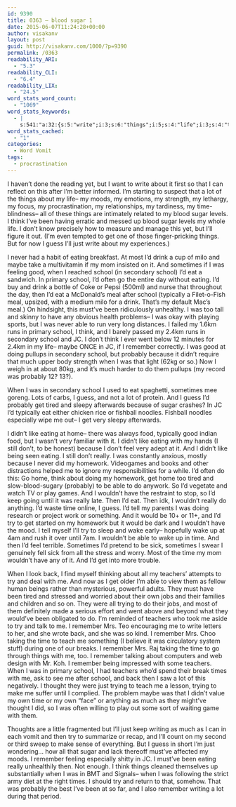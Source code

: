 ```yaml
---
id: 9390
title: 0363 – blood sugar 1
date: 2015-06-07T11:24:28+00:00
author: visakanv
layout: post
guid: http://visakanv.com/1000/?p=9390
permalink: /0363
readability_ARI:
  - "5.3"
readability_CLI:
  - "6.4"
readability_LIX:
  - "24.5"
word_stats_word_count:
  - "1069"
word_stats_keywords:
  - |
    s:541:"a:32:{s:5:"write";i:3;s:6:"things";i:5;s:4:"life";i:3;s:4:"time";i:7;s:5:"blood";i:3;s:5:"sugar";i:4;s:5:"think";i:5;s:4:"i'll";i:5;s:5:"guess";i:5;s:4:"just";i:4;s:6:"eating";i:6;s:5:"drink";i:3;s:5:"maybe";i:3;s:4:"good";i:3;s:6:"school";i:10;s:9:"secondary";i:4;s:7:"primary";i:3;s:4:"meal";i:3;s:9:"typically";i:3;s:7:"must've";i:3;s:4:"able";i:4;s:8:"remember";i:8;s:8:"probably";i:5;s:7:"because";i:4;s:5:"tired";i:3;s:4:"like";i:3;s:4:"home";i:3;s:6:"really";i:4;s:8:"homework";i:3;s:4:"wake";i:3;s:6:"trying";i:3;s:8:"teachers";i:3;}";
word_stats_cached:
  - "1"
categories:
  - Word Vomit
tags:
  - procrastination
---
```

I haven&#8217;t done the reading yet, but I want to write about it first so that I can reflect on this after I&#8217;m better informed. I&#8217;m starting to suspect that a lot of the things about my life– my moods, my emotions, my strength, my lethargy, my focus, my procrastination, my relationships, my tardiness, my time-blindness– all of these things are intimately related to my blood sugar levels. I think I&#8217;ve been having erratic and messed up blood sugar levels my whole life. I don&#8217;t know precisely how to measure and manage this yet, but I&#8217;ll figure it out. (I&#8217;m even tempted to get one of those finger-pricking things. But for now I guess I&#8217;ll just write about my experiences.)

I never had a habit of eating breakfast. At most I&#8217;d drink a cup of milo and maybe take a multivitamin if my mom insisted on it. And sometimes if I was feeling good, when I reached school (in secondary school) I&#8217;d eat a sandwich. In primary school, I&#8217;d often go the entire day without eating. I&#8217;d buy and drink a bottle of Coke or Pepsi (500ml) and nurse that throughout the day, then I&#8217;d eat a McDonald&#8217;s meal after school (typically a Filet-o-Fish meal, upsized, with a medium milo for a drink. That&#8217;s my default Mac&#8217;s meal.) On hindsight, this must&#8217;ve been ridiculously unhealthy. I was too tall and skinny to have any obvious health problems– I was okay with playing sports, but I was never able to run very long distances. I failed my 1.6km runs in primary school, I think, and I barely passed my 2.4km runs in secondary school and JC. I don&#8217;t think I ever went below 12 minutes for 2.4km in my life– maybe ONCE in JC, if I remember correctly. I was good at doing pullups in secondary school, but probably because it didn&#8217;t require that much upper body strength when I was that light (62kg or so.) Now I weigh in at about 80kg, and it&#8217;s much harder to do them pullups (my record was probably 12? 13?).

When I was in secondary school I used to eat spaghetti, sometimes mee goreng. Lots of carbs, I guess, and not a lot of protein. And I guess I&#8217;d probably get tired and sleepy afterwards because of sugar crashes? In JC I&#8217;d typically eat either chicken rice or fishball noodles. Fishball noodles especially wipe me out– I get very sleepy afterwards.

I didn&#8217;t like eating at home– there was always food, typically good indian food, but I wasn&#8217;t very familiar with it. I didn&#8217;t like eating with my hands (I still don&#8217;t, to be honest) because I don&#8217;t feel very adept at it. And I didn&#8217;t like being seen eating. I still don&#8217;t really. I was constantly anxious, mostly because I never did my homework. Videogames and books and other distractions helped me to ignore my responsibilities for a while. I&#8217;d often do this: Go home, think about doing my homework, get home too tired and slow-blood-sugary (probably) to be able to do anywork. So I&#8217;d vegetate and watch TV or play games. And I wouldn&#8217;t have the restraint to stop, so I&#8217;d keep going until it was really late. Then I&#8217;d eat. Then idk, I wouldn&#8217;t really do anything. I&#8217;d waste time online, I guess. I&#8217;d tell my parents I was doing research or project work or something. And it would be 10+ or 11+, and I&#8217;d try to get started on my homework but it would be dark and I wouldn&#8217;t have the mood. I tell myself I&#8217;ll try to sleep and wake early– hopefully wake up at 4am and rush it over until 7am. I wouldn&#8217;t be able to wake up in time. And then I&#8217;d feel terrible. Sometimes I&#8217;d pretend to be sick, sometimes I swear I genuinely fell sick from all the stress and worry. Most of the time my mom wouldn&#8217;t have any of it. And I&#8217;d get into more trouble.

When I look back, I find myself thinking about all my teachers&#8217; attempts to try and deal with me. And now as I get older I&#8217;m able to view them as fellow human beings rather than mysterious, powerful adults. They must have been tired and stressed and worried about their own jobs and their families and children and so on. They were all trying to do their jobs, and most of them definitely made a serious effort and went above and beyond what they would&#8217;ve been obligated to do. I&#8217;m reminded of teachers who took me aside to try and talk to me. I remember Mrs. Teo encouraging me to write letters to her, and she wrote back, and she was so kind. I remember Mrs. Choo taking the time to teach me something (I believe it was circulatory system stuff) during one of our breaks. I remember Mrs. Raj taking the time to go through things with me, too. I remember talking about computers and web design with Mr. Koh. I remember being impressed with some teachers. When I was in primary school, I had teachers who&#8217;d spend their break times with me, ask to see me after school, and back then I saw a lot of this negatively. I thought they were just trying to teach me a lesson, trying to make me suffer until I complied. The problem maybe was that I didn&#8217;t value my own time or my own &#8220;face&#8221; or anything as much as they might&#8217;ve thought I did, so I was often willing to play out some sort of waiting game with them.

Thoughts are a little fragmented but I&#8217;ll just keep writing as much as I can in each vomit and then try to summarize or recap, and I&#8217;ll count on my second or third sweep to make sense of everything. But I guess in short I&#8217;m just wondering&#8230; how all that sugar and lack thereoff must&#8217;ve affected my moods. I remember feeling especially shitty in JC. I must&#8217;ve been eating really unhealthily then. Not enough. I think things cleaned themselves up substantially when I was in BMT and Signals– when I was following the strict army diet at the right times. I should try and return to that, somehow. That was probably the best I&#8217;ve been at so far, and I also remember writing a lot during that period.